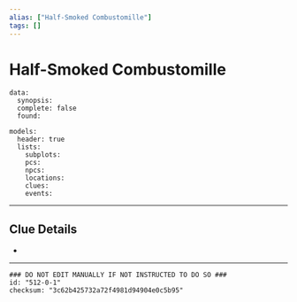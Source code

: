 ```yaml
---
alias: ["Half-Smoked Combustomille"]
tags: []
---
```

# Half-Smoked Combustomille

```RpgManagerData
data: 
  synopsis: 
  complete: false
  found: 
```

```RpgManager
models: 
  header: true
  lists: 
    subplots: 
    pcs: 
    npcs: 
    locations: 
    clues: 
    events: 
```

---

## Clue Details

-

---

```RpgManagerID
### DO NOT EDIT MANUALLY IF NOT INSTRUCTED TO DO SO ###
id: "512-0-1"
checksum: "3c62b425732a72f4981d94904e0c5b95"
```
